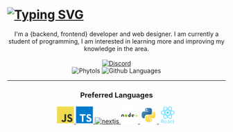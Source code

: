 # [![Typing SVG](https://readme-typing-svg.herokuapp.com?color=e6dc2e&lines=Hi,+i'm+Phytols+:D)](https://git.io/typing-svg)
<p align="center">
I'm a {backend, frontend} developer and web designer.
I am currently a student of programming, I am interested in learning more and improving my knowledge in the area.
<br><br>
<a href="https://discord.com/users/236651138747727872" target="_blank">
<img width="45%" src="https://lanyard.cnrad.dev/api/236651138747727872?bg=151515&borderRadius=5px" alt="Discord"/>
</a>
<br>
    <img src="https://github-readme-stats.vercel.app/api?username=devPhytols&show_icons=true&theme=dark&hide_border=true&layout=compact&include_all_commits=true&count_private=true,contribs" alt="Phytols" />
    <img width="38%" src="https://github-readme-stats.vercel.app/api/top-langs?username=devPhytols&theme=dark&hide_border=true&layout=compact&langs_count=7" alt="Github Languages" />
</p>

<hr>

<h3 align="center">Preferred Languages</h3>
<p align="center"> <a href="https://developer.mozilla.org/en-US/docs/Web/JavaScript" target="_blank" rel="noreferrer"> <img src="https://raw.githubusercontent.com/devicons/devicon/master/icons/javascript/javascript-original.svg" alt="javascript" width="40" height="40"/> </a> <a href="https://www.typescriptlang.org/" target="_blank" rel="noreferrer"> <img src="https://raw.githubusercontent.com/devicons/devicon/master/icons/typescript/typescript-original.svg" alt="typescript" width="40" height="40"/> </a> <a href="https://nextjs.org/" target="_blank" rel="noreferrer"> <img src="https://cdn.worldvectorlogo.com/logos/nextjs-2.svg" alt="nextjs" width="40" height="40"/> </a> <a href="https://nodejs.org" target="_blank" rel="noreferrer"> <img src="https://raw.githubusercontent.com/devicons/devicon/master/icons/nodejs/nodejs-original-wordmark.svg" alt="nodejs" width="40" height="40"/> </a> <a href="https://www.python.org" target="_blank" rel="noreferrer"> <img src="https://raw.githubusercontent.com/devicons/devicon/master/icons/python/python-original.svg" alt="python" width="40" height="40"/> </a> <a href="https://reactjs.org/" target="_blank" rel="noreferrer"> <img src="https://raw.githubusercontent.com/devicons/devicon/master/icons/react/react-original-wordmark.svg" alt="react" width="40" height="40"/> </a> </p>
